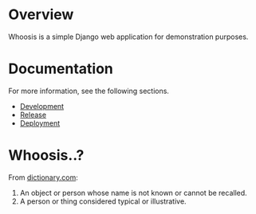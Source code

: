 # Overview

Whoosis is a simple Django web application for demonstration purposes.

# Documentation

For more information, see the following sections.

  * [Development](doc/development.md)
  * [Release](doc/release.md)
  * [Deployment](doc/deployment.md)

# Whoosis..?

From [dictionary.com](http://www.dictionary.com/browse/whoosis):

  1. An object or person whose name is not known or cannot be recalled.
  1. A person or thing considered typical or illustrative.
